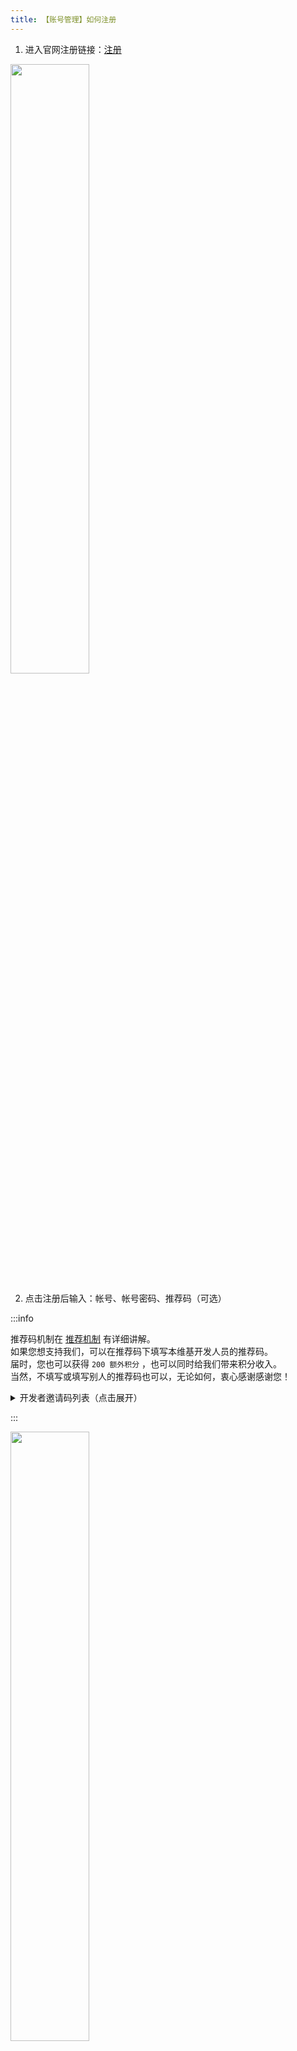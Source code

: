 ```yaml
---
title: 【账号管理】如何注册
---
```

 
1. 进入官网注册链接：[注册](https://simpfun.cn/auth?type=register)

<img src="/img/pages/Register-1.png" width="50%" />

2. 点击注册后输入：帐号、帐号密码、推荐码（可选）  

:::info

推荐码机制在 [推荐机制](/docs/recommend) 有详细讲解。  
如果您想支持我们，可以在推荐码下填写本维基开发人员的推荐码。  
届时，您也可以获得 `200 额外积分` ，也可以同时给我们带来积分收入。  
当然，不填写或填写别人的推荐码也可以，无论如何，衷心感谢感谢您！

<details>
  <summary>
    开发者邀请码列表（点击展开）
  </summary>

- 曾小皮-ZengXiaoPi `1300270` `网页搭建，大多数文档` [点此使用ta的邀请码注册](https://simpfun.cn/auth?type=register&code=1300270)

- Twelve_eight `1301180` `部分文档，提供simpdoc.top域名` [点此使用ta的邀请码注册](https://simpfun.cn/auth?type=register&code=1301180)

- 午夜_Midnight `1308824` `部分JE和BE文档` [点此使用ta的邀请码注册](https://simpfun.cn/auth?type=register&code=1308824)

- ideafox `1302636` `rw-hps文档,部分MCJE文档` [点此使用ta的邀请码注册](https://simpfun.cn/auth?type=register&code=1302636)

- 能干辉 `1300361` `早期部分文档` [点此使用ta的邀请码注册](https://simpfun.cn/auth?type=register&code=1300361)

- 剑舜 `1301726` `手机SFTP教程` [点此使用ta的邀请码注册](https://simpfun.cn/auth?type=register&code=1301726)

- jdnjk `1332029` `部分文档` [点此使用ta的邀请码注册](https://simpfun.cn/auth?type=register&code=1332029)

- 岚天呀 `1311554` `部分基岩版文档` [点此使用ta的邀请码注册](https://simpfun.cn/auth?type=register&code=1311554)

- CatVer `187480446` `部分自定义文档` [点此使用ta的邀请码注册](https://simpfun.cn/auth?type=register&code=187480446)

</details>

:::

<img src="/img/pages/Register-2.png" width="50%" />

1. 注册后进入微信小程序`简幻欢`，**准确无误地**输入您的**简幻欢账号**，然后**支付一元**即可绑定微信。绑定后，每日从小程序签到即可免费长期使用4h8g的服务器！[如何签到？](./7-signin.md)  

<img src="/img/pages/Register-3.png" width="50%" />

::info
自2024年4月23日起，你每次变更ip需要登录一次小程序，才能正常登录
:::
